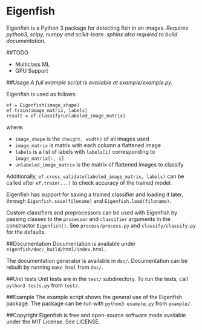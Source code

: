 # Eigenfish
Eigenfish is a Python 3 package for detecting fish in an images.
*Requires python3, scipy, numpy and scikit-learn. sphinx also required to 
build documentation.*

##TODO
- Multiclass ML
- GPU Support

##Usage
*A full example script is available at example/example.py.*

Eigenfish is used as follows:
```
ef = Eigenfish(image_shape)
ef.train(image_matrix, labels)
result = ef.classify(unlabeled_image_matrix)
```
where:
- `image_shape` is the `(height, width)` of all images used
- `image_matrix` is matrix with each column a flattened image
- `labels` is a list of labels with `labels[i]` corresponding to
`image_matrix[:, i]`
- `unlabeled_image_matrix` is the matrix of flattened images to classify

Additionally, `ef.cross_validate(labeled_image_matrix, labels)` can be called
after `ef.train(...)` to check accuracy of the trained model.

Eigenfish has support for saving a trained classifier and loading it later,
through `Eigenfish.save(filename)` and `Eigenfish.load(filename)`.

Custom classifiers and preprocessors can be used with Eigenfish by passing
classes to the `processor` and `classifier` arguments in the constructor
`Eigenfish()`.
See `process/process.py` and `classify/classify.py` for the defaults.

##Documentation
Documentation is available under `eigenfish/doc/_build/html/index.html.`

The documentation generator is available in `doc/`. Documentation can be rebuilt
by running `make html` from `doc/`.

##Unit tests
Unit tests are in the `test/` subdirectory. To run the tests, call
`python3 tests.py` from `test/`.

##Example
The example script shows the general use of the Eigenfish package. The package
can be run with `python3 example.py` from `example/`.

##Copyright
Eigenfish is free and open-source software made available under the MIT License.
See LICENSE.
